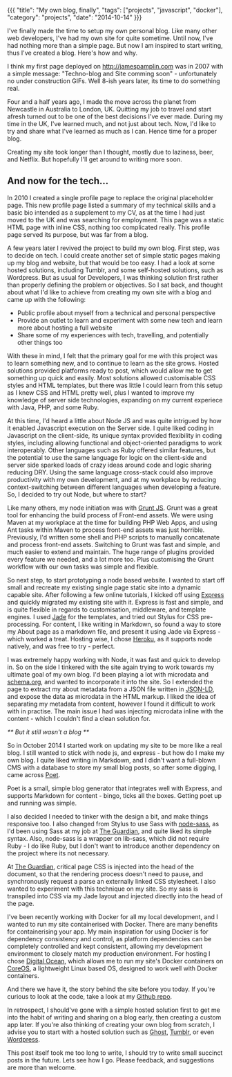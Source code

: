 {{{
  "title": "My own blog, finally",
  "tags": ["projects", "javascript", "docker"],
  "category": "projects",
  "date": "2014-10-14"
}}}

I've finally made the time to setup my own personal blog. Like many other web developers, I've had my own site for quite sometime. Until now, I've had nothing more than a simple page. But now I am inspired to start writing, thus I've created a blog. Here's how and why.

I think my first page deployed on http://jamespamplin.com was in 2007 with a simple message: "Techno-blog and Site comming soon" - unfortunately no under construction GIFs. Well 8-ish years later, its time to do something real.

Four and a half years ago, I made the move across the planet from Newcastle in Australia to London, UK. Quitting my job to travel and start afresh turned out to be one of the best decisions I've ever made. During my time in the UK, I've learned much, and not just about tech. Now, I'd like to try and share what I've learned as much as I can. Hence time for a proper blog.

Creating my site took longer than I thought, mostly due to laziness, beer, and Netflix. But hopefully I'll get around to writing more soon.


## And now for the tech...

In 2010 I created a single profile page to replace the original placeholder page. This new profile page listed a summary of my technical skills and a basic bio intended as a supplement to my CV, as at the time I had just moved to the UK and was searching for employment. This page was a static HTML page with inline CSS, nothing too complicated really. This profile page served its purpose, but was far from a blog.

A few years later I revived the project to build my own blog. First step, was to decide on tech. I could create another set of simple static pages making up my blog and website, but that would be too easy. I had a look at some hosted solutions, including Tumblr, and some self-hosted solutions, such as Wordpress. But as usual for Developers, I was thinking solution first rather than properly defining the problem or objectives. So I sat back, and thought about what I'd like to achieve from creating my own site with a blog and came up with the following:

 - Public profile about myself from a technical and personal perspective
 - Provide an outlet to learn and experiment with some new tech and learn more about hosting a full website
 - Share some of my experiences with tech, travelling, and potentially other things too

With these in mind, I felt that the primary goal for me with this project was to learn something new, and to continue to learn as the site grows. Hosted solutions provided platforms ready to post, which would allow me to get something up quick and easily. Most solutions allowed customisable CSS styles and HTML templates, but there was little I could learn from this setup as I knew CSS and HTML pretty well, plus I wanted to improve my knowledge of server side technologies, expanding on my current experiece with Java, PHP, and some Ruby.

At this time, I'd heard a little about Node JS and was quite intrigued by how it enabled Javascript execution on the Server side. I quite liked coding in Javascript on the client-side, its unique syntax provided flexibility in coding styles, including allowing functional and object-oriented paradigms to work interoperably. Other languages such as Ruby offered similar features, but the potential to use the same language for logic on the client-side and server side sparked loads of crazy ideas around code and logic sharing reducing DRY. Using the same language cross-stack could also improve productivity with my own development, and at my workplace by reducing context-switching between different languages when developing a feature. So, I decided to try out Node, but where to start?

Like many others, my node initiation was with [Grunt JS](http://gruntjs.com/). Grunt was a great tool for enhancing the build process of Front-end assets. We were using Maven at my workplace at the time for building PHP Web Apps, and using Ant tasks within Maven to process front-end assets was just horrible. Previously, I'd written some shell and PHP scripts to manually concatenate and process front-end assets. Switching to Grunt was fast and simple, and much easier to extend and maintain. The huge range of plugins provided every feature we needed, and a lot more too. Plus customising the Grunt workflow with our own tasks was simple and flexible.

So next step, to start prototyping a node based website. I wanted to start off small and recreate my existing single page static site into a dynamic capable site. After following a few online tutorials, I kicked off using [Express](http://expressjs.com/) and quickly migrated my existing site with it. Express is fast and simple, and is quite flexible in regards to customisation, middleware, and template engines. I used [Jade](http://jade-lang.com/) for the templates, and tried out Stylus for CSS pre-processing. For content, I like writing in Markdown, so found a way to store my About page as a markdown file, and present it using Jade via Express - which worked a treat. Hosting wise, I chose [Heroku](https://heroku.com), as it supports node natively, and was free to try - perfect.

I was extremely happy working with Node, it was fast and quick to develop in. So on the side I tinkered with the site again trying to work towards my ultimate goal of my own blog. I'd been playing a lot with microdata and [schema.org](http://schema.org/), and wanted to incorporate it into the site. So I extended the page to extract my about metadata from a JSON file written in [JSON-LD](http://json-ld.org/), and expose the data as microdata in the HTML markup. I liked the idea of separating my metadata from content, however I found it difficult to work with in practise. The main issue I had was injecting microdata inline with the content - which I couldn't find a clean solution for.

_** But it still wasn't a blog **_

So in October 2014 I started work on updating my site to be more like a real blog. I still wanted to stick with node js, and express - but how do I make my own blog. I quite liked writing in Markdown, and I didn't want a full-blown CMS with a database to store my small blog posts, so after some digging, I came across [Poet](http://jsantell.github.io/poet/).

Poet is a small, simple blog generator that integrates well with Express, and supports Markdown for content - bingo, ticks all the boxes. Getting poet up and running was simple.

I also decided I needed to tinker with the design a bit, and make things responsive too. I also changed from Stylus to use Sass with [node-sass](https://github.com/sass/node-sass), as I'd been using Sass at my job at [The Guardian](http://theguardian.com/), and quite liked its simple syntax. Also, node-sass is a wrapper on lib-sass, which did not require Ruby - I do like Ruby, but I don't want to introduce another dependency on the project where its not necessary.

At [The Guardian](http://theguardian.com/), critical page CSS is injected into the head of the document, so that the rendering process doesn't need to pause, and synchronously request a parse an externally linked CSS stylesheet. I also wanted to experiment with this technique on my site. So my sass is transpiled into CSS via my Jade layout and injected directly into the head of the page.

I've been recently working with Docker for all my local development, and I wanted to run my site containerised with Docker. There are many benefits for containerising your app. My main inspiration for using Docker is for dependency consistency and control, as platform dependencies can be completely controlled and kept consistent, allowing my development environment to closely match my production environment. For hosting I chose [Digital Ocean](http://www.digitalocean.com/?refcode=c0a34dd866c3), which allows me to run my site's Docker containers on [CoreOS](https://coreos.com/), a lightweight Linux based OS, designed to work well with Docker containers.

And there we have it, the story behind the site before you today. If you're curious to look at the code, take a look at my [Github repo](https://github.com/jamespamplin/jamespamplin.com).

In retrospect, I should've gone with a simple hosted solution first to get me into the habit of writing and sharing on a blog early, then creating a custom app later. If you're also thinking of creating your own blog from scratch, I advise you to start with a hosted solution such as [Ghost](https://ghost.org/), [Tumblr](https://www.tumblr.com/), or even [Wordpress](https://wordpress.com/).

This post itself took me too long to write, I should try to write small succinct posts in the future. Lets see how I go. Please feedback, and suggestions are more than welcome.
